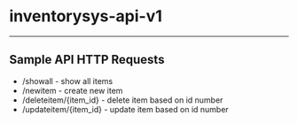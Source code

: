 # inventorysys-api-v1
---
## Sample API HTTP Requests

- /showall - show all items
- /newitem - create new item
- /deleteitem/{item_id} - delete item based on id number
- /updateitem/{item_id} - update item based on id number
